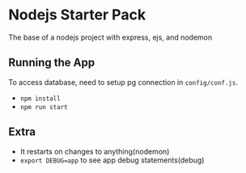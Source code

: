 # Nodejs Starter Pack

The base of a nodejs project with express, ejs, and nodemon

## Running the App

To access database, need to setup pg connection in `config/conf.js`.

- `npm install`
- `npm run start`

## Extra

- It restarts on changes to anything(nodemon)
- `export DEBUG=app` to see app debug statements(debug)
